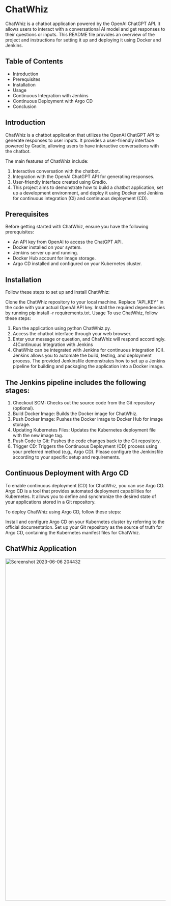 # ChatWhiz

ChatWhiz is a chatbot application powered by the OpenAI ChatGPT API. It allows users to interact with a conversational AI model and get responses to their questions or inputs. This README file provides an overview of the project and instructions for setting it up and deploying it using Docker and Jenkins.

## Table of Contents
- Introduction
- Prerequisites
- Installation
- Usage
- Continuous Integration with Jenkins
- Continuous Deployment with Argo CD
- Conclusion

## Introduction

ChatWhiz is a chatbot application that utilizes the OpenAI ChatGPT API to generate responses to user inputs. It provides a user-friendly interface powered by Gradio, allowing users to have interactive conversations with the chatbot.

The main features of ChatWhiz include:

1) Interactive conversation with the chatbot.
2) Integration with the OpenAI ChatGPT API for generating responses.
3) User-friendly interface created using Gradio.
4) This project aims to demonstrate how to build a chatbot application, set up a development environment, and deploy it using Docker and Jenkins for continuous integration (CI) and continuous deployment (CD).

## Prerequisites
Before getting started with ChatWhiz, ensure you have the following prerequisites:

- An API key from OpenAI to access the ChatGPT API.
- Docker installed on your system.
- Jenkins server up and running.
- Docker Hub account for image storage.
- Argo CD installed and configured on your Kubernetes cluster.

## Installation

Follow these steps to set up and install ChatWhiz:

Clone the ChatWhiz repository to your local machine.
Replace "API_KEY" in the code with your actual OpenAI API key.
Install the required dependencies by running pip install -r requirements.txt.
Usage
To use ChatWhiz, follow these steps:

1) Run the application using python ChatWhiz.py.
2) Access the chatbot interface through your web browser.
3) Enter your message or question, and ChatWhiz will respond accordingly.
4)Continuous Integration with Jenkins
5) ChatWhiz can be integrated with Jenkins for continuous integration (CI). Jenkins allows you to automate the build, testing, and deployment process. The provided Jenkinsfile demonstrates how to set up a Jenkins pipeline for building and packaging the application into a Docker image.

## The Jenkins pipeline includes the following stages:

1) Checkout SCM: Checks out the source code from the Git repository (optional).
2) Build Docker Image: Builds the Docker image for ChatWhiz.
3) Push Docker Image: Pushes the Docker image to Docker Hub for image storage.
4) Updating Kubernetes Files: Updates the Kubernetes deployment file with the new image tag.
5) Push Code to Git: Pushes the code changes back to the Git repository.
6) Trigger CD: Triggers the Continuous Deployment (CD) process using your preferred method (e.g., Argo CD).
Please configure the Jenkinsfile according to your specific setup and requirements.

## Continuous Deployment with Argo CD

To enable continuous deployment (CD) for ChatWhiz, you can use Argo CD. Argo CD is a tool that provides automated deployment capabilities for Kubernetes. It allows you to define and synchronize the desired state of your applications stored in a Git repository.

To deploy ChatWhiz using Argo CD, follow these steps:

Install and configure Argo CD on your Kubernetes cluster by referring to the official documentation.
Set up your Git repository as the source of truth for Argo CD, containing the Kubernetes manifest files for ChatWhiz.


## ChatWhiz Application

<img width="1070" alt="Screenshot 2023-06-06 204432" src="https://github.com/THANUSHKIRAN/ChatWhiz/assets/53527645/7e7df9bd-8588-42fd-a73a-f2f979e53c9d">